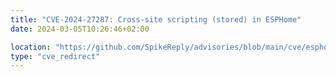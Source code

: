 ```yaml
---
title: "CVE-2024-27287: Cross-site scripting (stored) in ESPHome"
date: 2024-03-05T10:26:46+02:00

location: "https://github.com/SpikeReply/advisories/blob/main/cve/esphome/cve-2024-27287.md"
type: "cve_redirect"
---
```




